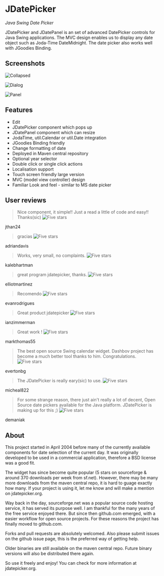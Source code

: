 JDatePicker
===========

*Java Swing Date Picker*

JDatePicker and JDatePanel is an set of advanced DatePicker controls for Java Swing applications. The MVC design enables us to display any date object such as Joda-Time DateMidnight. The date picker also works well with JGoodies Binding.

Screenshots
-----------

![Collapsed](https://raw.githubusercontent.com/JDatePicker/JDatePicker/master/site/jdatepicker3.jpg)

![Dialog](https://raw.githubusercontent.com/JDatePicker/JDatePicker/master/site/jdatepicker1.jpg)

![Panel](https://raw.githubusercontent.com/JDatePicker/JDatePicker/master/site/jdatepicker2.jpg)

Features
--------

* Edit
* JDatePicker component which pops up
* JDatePanel component which can resize
* JodaTime, util.Calendar or util.Date integration
* JGoodies Binding friendly
* Change formatting of date
* Deployed in Maven central repository
* Optional year selector
* Double click or single click actions
* Localisation support
* Touch screen friendly large version
* MVC (model view controller) design
* Familiar Look and feel - similar to MS date picker

User reviews
------------

> Nice component, it simple!! Just a read a little of code and easy!! Thanks(sic) ![Five stars](https://raw.githubusercontent.com/JDatePicker/JDatePicker/master/site/stars.png)

jthan24


> gracias ![Five stars](https://raw.githubusercontent.com/JDatePicker/JDatePicker/master/site/stars.png)

adriandavis


> Works, very small, no complaints. ![Five stars](https://raw.githubusercontent.com/JDatePicker/JDatePicker/master/site/stars.png)

kalebhartman


> great program jdatepicker, thanks. ![Five stars](https://raw.githubusercontent.com/JDatePicker/JDatePicker/master/site/stars.png)

elliotmartinez


> Recomendo ![Five stars](https://raw.githubusercontent.com/JDatePicker/JDatePicker/master/site/stars.png)

evanrodrigues


> Great product jdatepicker ![Five stars](https://raw.githubusercontent.com/JDatePicker/JDatePicker/master/site/stars.png)

ianzimmerman


> Great work ! ![Five stars](https://raw.githubusercontent.com/JDatePicker/JDatePicker/master/site/stars.png)

markthomas55


> The best open source Swing calendar widget. Dashbov project has become a much better tool thanks to him. Congratulations. ![Five stars](https://raw.githubusercontent.com/JDatePicker/JDatePicker/master/site/stars.png)

evertonbg


> The JDatePicker is really eary(sic) to use. ![Five stars](https://raw.githubusercontent.com/JDatePicker/JDatePicker/master/site/stars.png)

micheal822


> For some strange reason, there just ain't really a lot of decent, Open Source date pickers available for the Java platform. JDatePicker is making up for this ;) ![Five stars](https://raw.githubusercontent.com/JDatePicker/JDatePicker/master/site/stars.png)

demaniak

About
-----
This project started in April 2004 before many of the currently available components for date selection of the current day. It was originally developed to be used in a commercial application, therefore a BSD license was a good fit.

The widget has since become quite popular (5 stars on sourceforge & around 370 downloads per week from sf.net). However, there may be many more downloads from the maven central repo, it is hard to guage exactly how many. If your project is using it, let me know and will make a mention on jdatepicker.org.

Way back in the day, sourceforge.net was a popular source code hosting service, it has served its purpose well. I am thankful for the many years of the free service enjoyed there. But since then github.com emerged, with a easier workflow for open source projects. For these reasons the project has finally moved to github.com.

Forks and pull requests are absolutely welcomed. Also please submit issues on the github issue page, this is the preferred way of getting help. 

Older binaries are still available on the maven central repo. Future binary versions will also be distributed there again.

So use it freely and enjoy! You can check for more information at jdatepicker.org.
